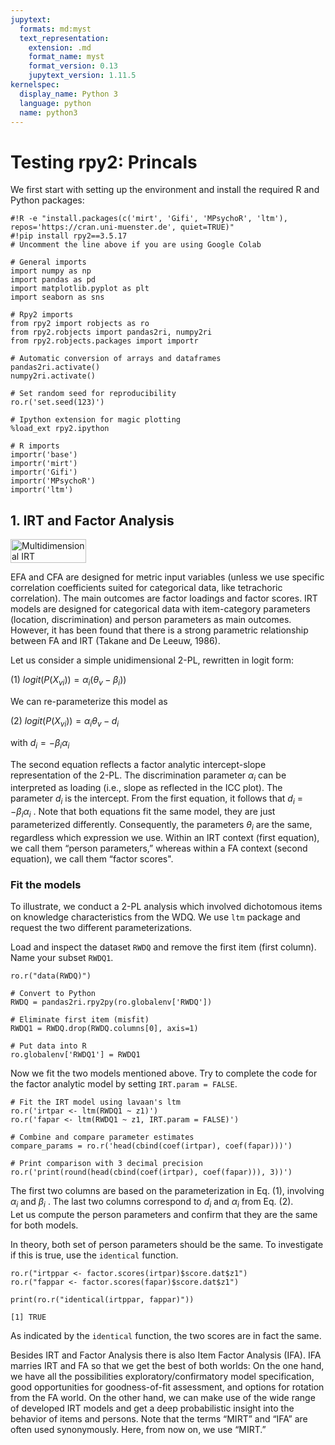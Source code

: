 ```yaml
---
jupytext:
  formats: md:myst
  text_representation:
    extension: .md
    format_name: myst
    format_version: 0.13
    jupytext_version: 1.11.5
kernelspec:
  display_name: Python 3
  language: python
  name: python3
---
```


# Testing rpy2: Princals

We first start with setting up the environment and install the required R and Python packages:

```{code-cell}  
#!R -e "install.packages(c('mirt', 'Gifi', 'MPsychoR', 'ltm'), repos='https://cran.uni-muenster.de', quiet=TRUE)"
#!pip install rpy2==3.5.17
# Uncomment the line above if you are using Google Colab
```

```{code-cell}  
# General imports
import numpy as np
import pandas as pd
import matplotlib.pyplot as plt
import seaborn as sns

# Rpy2 imports
from rpy2 import robjects as ro
from rpy2.robjects import pandas2ri, numpy2ri
from rpy2.robjects.packages import importr

# Automatic conversion of arrays and dataframes
pandas2ri.activate()
numpy2ri.activate()

# Set random seed for reproducibility
ro.r('set.seed(123)')

# Ipython extension for magic plotting
%load_ext rpy2.ipython

# R imports
importr('base')
importr('mirt')
importr('Gifi')
importr('MPsychoR')
importr('ltm')
```



## 1. IRT and Factor Analysis

<div style="display: flex; justify-content: space-between;">
  <img src="https://www.researchgate.net/profile/R-Chalmers/publication/275441302/figure/fig1/AS:613924500164609@1523382415156/The-probability-surface-plots-on-the-top-represent-two-dimensional-compensatory-left.png" alt="Multidimensional IRT" style="width: 49%;">
</div>

EFA and CFA are designed for metric input variables
(unless we use specific correlation coefficients suited for categorical data, like tetrachoric correlation). The
main outcomes are factor loadings and factor scores. IRT models are designed for
categorical data with item-category parameters (location, discrimination) and person
parameters as main outcomes. However, it has been found that there is a strong
parametric relationship between FA and IRT (Takane and De Leeuw, 1986).  

Let us consider a simple unidimensional 2-PL, rewritten in logit form:  

(1) $logit(P(X_{vi})) = \alpha_i(\theta_v - \beta_i))$

We can re-parameterize this model as  

(2) $logit(P(X_{vi})) = \alpha_i\theta_v - d_i$

with $d_i = -\beta_i\alpha_i$

The second equation reflects a factor analytic intercept-slope representation of the
2-PL. The discrimination parameter $\alpha_i$ can be interpreted as loading (i.e., slope as
reflected in the ICC plot). The parameter $d_i$ is the intercept. From the first equation,
it follows that $d_i$ = $-\beta_i\alpha_i$ . Note that both equations fit the same model, they are just
parameterized differently. Consequently, the parameters $\theta_i$ are the same, regardless
which expression we use. Within an IRT context (first equation), we call them “person
parameters,” whereas within a FA context (second equation), we call them “factor scores".  

### Fit the models

To illustrate, we conduct a 2-PL analysis which involved
dichotomous items on knowledge characteristics from the WDQ.
We use `ltm` package and request the two different parameterizations.  

Load and inspect the dataset `RWDQ` and remove the first item (first column). Name your subset `RWDQ1`.

```{code-cell} 
ro.r("data(RWDQ)")

# Convert to Python
RWDQ = pandas2ri.rpy2py(ro.globalenv['RWDQ'])

# Eliminate first item (misfit)
RWDQ1 = RWDQ.drop(RWDQ.columns[0], axis=1)

# Put data into R
ro.globalenv['RWDQ1'] = RWDQ1
```

Now we fit the two models mentioned above. Try to complete the code for the factor analytic model by setting `IRT.param = FALSE`.

```{code-cell}  
# Fit the IRT model using lavaan's ltm
ro.r('irtpar <- ltm(RWDQ1 ~ z1)')
ro.r('fapar <- ltm(RWDQ1 ~ z1, IRT.param = FALSE)')

# Combine and compare parameter estimates
compare_params = ro.r('head(cbind(coef(irtpar), coef(fapar)))')

# Print comparison with 3 decimal precision
ro.r('print(round(head(cbind(coef(irtpar), coef(fapar))), 3))')
```

The first two columns are based on the parameterization in Eq. (1), involving
$\alpha_i$ and $\beta_i$ . The last two columns correspond to $d_i$ and $\alpha_i$ from Eq. (2).   
Let us compute the person parameters and confirm that they are the same for both models.

In theory, both set of person parameters should be the same. To investigate if this is true, use the `identical` function.

```{code-cell}  
ro.r("irtppar <- factor.scores(irtpar)$score.dat$z1")
ro.r("fappar <- factor.scores(fapar)$score.dat$z1")

print(ro.r("identical(irtppar, fappar)"))
```

```
[1] TRUE
```

As indicated by the `identical` function, the two scores are in fact the same.  

Besides IRT and Factor Analysis there is also Item Factor Analysis (IFA).
IFA marries IRT and FA so that we get the best of both worlds: On the one hand,
we have all the possibilities exploratory/confirmatory model specification, good
opportunities for goodness-of-fit assessment, and options for rotation from the FA
world. On the other hand, we can make use of the wide range of developed IRT
models and get a deep probabilistic insight into the behavior of items and persons.
Note that the terms “MIRT” and “IFA” are often used synonymously. Here, from now on, we use “MIRT.”
